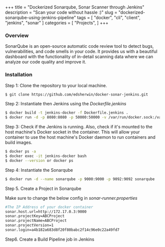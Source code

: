 +++
title = "Dockerized Sonarqube, Sonar Scanner through Jenkins"
description = "Scan your code without hassle :)"
slug = "dockerized-sonarqube-using-jenkins-pipeline"
tags = [
    "docker",
    "cli",
    "client",
    "jenkins",
    "sonar"
]
categories = [
    "Projects",
]
+++

### Overview
SonarQube is an open-source automatic code review tool to detect bugs, vulnerabilities, and code smells in your code. It provides us with a beautiful dashboard with the functionality of in-detail scanning data where we can analyze our code quality and improve it.

### Installation

Step 1: Clone the repository to your local machine.

```sh
$ git clone https://github.com/edsherwin/docker-sonar-jenkins.git
```

Step 2: Instantiate then Jenkins using the _Dockerfile.jenkins_

```sh
$ docker build -t jenkins-docker -f Dockerfile.jenkins .
$ docker run -d -p 8080:8080 -p 50000:50000 -v /var/run/docker.sock:/var/run/docker.sock --name jenkins-docker jenkins-docker:latest
```


Step 3: Check if the Jenkins is running. Also, check if it's mounted to the host machine's Docker socket in the container. This will allow your container to use the host machine's Docker daemon to run containers and build images.

```sh
$ docker ps -a
$ docker exec -it jenkins-docker bash
$ docker --version or docker ps
```

Step 4: Instantiate the Sonarqube

```sh
$ docker run -d --name sonarqube -p 9000:9000 -p 9092:9092 sonarqube
```

Step 5. Create a Project in Sonarqube

Make sure to change the below config in _sonar-runner.properties_

```sh
#The IP Address of your docker container
sonar.host.url=http://172.17.0.3:9000
sonar.projectKey=ABCProject
sonar.projectName=ABCProject
sonar.projectVersion=1
sonar.login=a4b182a683d8f20f80babc2f14c96e0c22a49fd7
```


Step6. Create a Build Pipeline job in Jenkins





